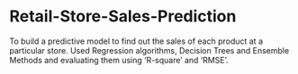 # Retail-Store-Sales-Prediction
To build a predictive model to find out the sales of each product at a particular store.  Used Regression algorithms, Decision Trees and Ensemble Methods and evaluating them using ‘R-square’ and ‘RMSE’.
